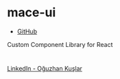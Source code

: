 # mace-ui

* [GitHub](https://github.com/kushadige/mace-ui)  

Custom Component Library for React

# 
[LinkedIn - Oğuzhan Kuşlar](https://www.linkedin.com/in/oguzhankuslar/)